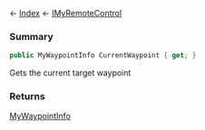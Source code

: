 ← [Index](Api-Index) ← [IMyRemoteControl](Sandbox.ModAPI.Ingame.IMyRemoteControl)

### Summary

```csharp
public MyWaypointInfo CurrentWaypoint { get; }
```

Gets the current target waypoint

### Returns

[MyWaypointInfo](Sandbox.ModAPI.Ingame.MyWaypointInfo)

